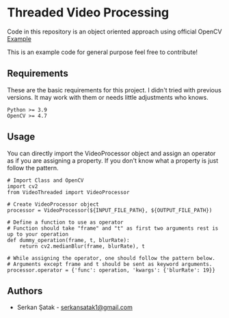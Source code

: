 # Threaded Video Processing

Code in this repository is an object oriented approach using official OpenCV [Example](https://github.com/opencv/opencv/blob/master/samples/python/video_threaded.py)

This is an example code for general purpose feel free to contribute!

## Requirements

These are the basic requirements for this project. I didn't tried with previous versions. It may work with them or needs little adjustments who knows.

```
Python >= 3.9 
OpenCV >= 4.7
```

## Usage

You can directly import the VideoProcessor object and assign an operator as if you are assigning a property.
If you don't know what a property is just follow the pattern.

```
# Import Class and OpenCV
import cv2
from VideoThreaded import VideoProcessor

# Create VideoProcessor object
processor = VideoProcessor(${INPUT_FILE_PATH}, ${OUTPUT_FILE_PATH})

# Define a function to use as operator
# Function should take "frame" and "t" as first two arguments rest is up to your operation
def dummy_operation(frame, t, blurRate):
    return cv2.medianBlur(frame, blurRate), t

# While assigning the operator, one should follow the pattern below.
# Arguments except frame and t should be sent as keyword arguments.
processor.operator = {'func': operation, 'kwargs': {'blurRate': 19}}
```

## Authors

* Serkan Şatak - serkansatak1@gmail.com

